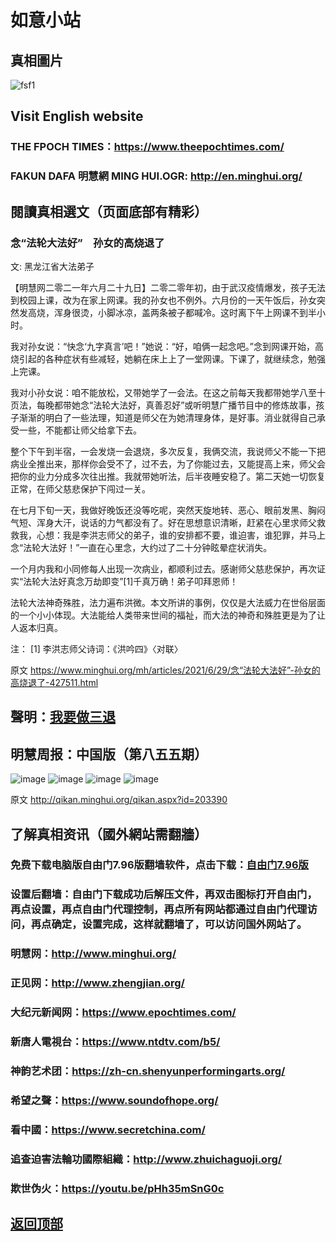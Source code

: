 # 如意小站

## 真相圖片

![fsf1](https://user-images.githubusercontent.com/79625284/123816731-20f96080-d92a-11eb-81cf-3b9c945078b4.jpg)

## Visit English website

### THE FPOCH TIMES：https://www.theepochtimes.com/

### FAKUN DAFA 明慧網 MING HUI.OGR: http://en.minghui.org/

## 閱讀真相選文（页面底部有精彩）

### 念“法轮大法好”　孙女的高烧退了

文: 黑龙江省大法弟子 

【明慧网二零二一年六月二十九日】二零二零年初，由于武汉疫情爆发，孩子无法到校园上课，改为在家上网课。我的孙女也不例外。六月份的一天午饭后，孙女突然发高烧，浑身很烫，小脚冰凉，盖两条被子都喊冷。这时离下午上网课不到半小时。

我对孙女说：“快念‘九字真言’吧！”她说：“好，咱俩一起念吧。”念到网课开始，高烧引起的各种症状有些减轻，她躺在床上上了一堂网课。下课了，就继续念，勉强上完课。

我对小孙女说：咱不能放松，又带她学了一会法。在这之前每天我都带她学八至十页法，每晚都带她念“法轮大法好，真善忍好”或听明慧广播节目中的修炼故事，孩子渐渐的明白了一些法理，知道是师父在为她清理身体，是好事。消业就得自己承受一些，不能都让师父给拿下去。

整个下午到半宿，一会发烧一会退烧，多次反复，我俩交流，我说师父不能一下把病业全推出来，那样你会受不了，过不去，为了你能过去，又能提高上来，师父会把你的业力分成多次往出推。我就带她听法，后半夜睡安稳了。第二天她一切恢复正常，在师父慈悲保护下闯过一关。

在七月下旬一天，我做好晚饭还没等吃呢，突然天旋地转、恶心、眼前发黑、胸闷气短、浑身大汗，说话的力气都没有了。好在思想意识清晰，赶紧在心里求师父救救我，心想：我是李洪志师父的弟子，谁的安排都不要，谁迫害，谁犯罪，并马上念“法轮大法好！”一直在心里念，大约过了二十分钟眩晕症状消失。

一个月内我和小同修每人出现一次病业，都顺利过去。感谢师父慈悲保护，再次证实“法轮大法好真念万劫即变”[1]千真万确！弟子叩拜恩师！

法轮大法神奇殊胜，法力遍布洪微。本文所讲的事例，仅仅是大法威力在世俗层面的一个小小体现。大法能给人类带来世间的福祉，而大法的神奇和殊胜更是为了让人返本归真。

注：
[1] 李洪志师父诗词：《洪吟四》〈对联〉

原文 https://www.minghui.org/mh/articles/2021/6/29/念“法轮大法好”-孙女的高烧退了-427511.html

## 聲明：[我要做三退](http://tuidang.ddns.net/)

## 明慧周报：中国版（第八五五期）

![image](https://user-images.githubusercontent.com/79625284/123399719-87ebe200-d5d7-11eb-8455-c73b8f306180.png)
![image](https://user-images.githubusercontent.com/79625284/123399858-b4076300-d5d7-11eb-9dad-1bfaffd0c3c4.png)
![image](https://user-images.githubusercontent.com/79625284/123400057-edd86980-d5d7-11eb-93ec-f168eaa69c52.png)
![image](https://user-images.githubusercontent.com/79625284/123400132-0183d000-d5d8-11eb-8bf4-49651ae40622.png)

原文 http://qikan.minghui.org/qikan.aspx?id=203390

## 了解真相资讯（國外網站需翻牆）

### 免费下载电脑版自由门7.96版翻墙软件，点击下载：[自由门7.96版](https://github.com/pinhe91/tuiguang/files/6643781/fg796r.zip)

### 设置后翻墙：自由门下载成功后解压文件，再双击图标打开自由门，再点设置，再点自由门代理控制，再点所有网站都通过自由门代理访问，再点确定，设置完成，这样就翻墙了，可以访问国外网站了。

### 明慧网：http://www.minghui.org/

### 正见网：http://www.zhengjian.org/

### 大纪元新闻网：https://www.epochtimes.com/

### 新唐人電視台：https://www.ntdtv.com/b5/

### 神韵艺术团：https://zh-cn.shenyunperformingarts.org/

### 希望之聲：https://www.soundofhope.org/

### 看中國：https://www.secretchina.com/

### 追查迫害法輪功國際組織：http://www.zhuichaguoji.org/

### 欺世伪火：https://youtu.be/pHh35mSnG0c

## [返回顶部](https://git.io/Js3EY)
